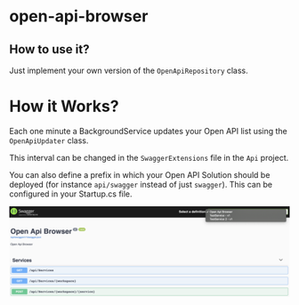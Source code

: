 # open-api-browser

## How to use it?

Just implement your own version of the `OpenApiRepository` class.

# How it Works? 

Each one minute a BackgroundService updates your Open API list using the `OpenApiUpdater` class.

This interval can be changed in the `SwaggerExtensions` file in the `Api` project.

You can also define a prefix in which your Open API Solution should be deployed (for instance `api/swagger` instead of just `swagger`). This can be configured in your Startup.cs file.


![](./static/open-api-browser.png)